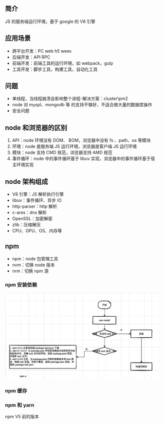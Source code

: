 ## 简介

JS 的服务端运行环境，基于 google 的 V8 引擎

## 应用场景

- 跨平台开发：PC web h5 weex
- 后端开发：API RPC
- 前端开发：前端工具的运行环境，如 webpack，gulp
- 工具开发：脚步工具，构建工具，自动化工具

## 问题

- 单线程，当线程崩溃会影响整个进程-解决方案：cluster\pm2
- node 对 myspl、mongodb 等 的支持不够好，不适合做大量的数据库操作
- 安全问题

## node 和浏览器的区别

1. API：node 环境没有 DOM、 BOM，浏览器中没有 fs 、path、os 等模块
2. 环境：node 是服务端 JS 运行环境，浏览器是客户端 JS 运行环境
3. 模块：node 支持 CMD 规范，浏览器支持 AMD 规范
4. 事件循环：node 中的事件循环基于 libuv 实现，浏览器中的事件循环基于宿主环境实现

## node 架构组成

- V8 引擎：JS 解析执行引擎
- libuv：事件循环、异步 IO
- http-parser：http 解析
- c-ares：dns 解析
- OpenSSL：加密解密
- zlib：压缩解压
- CPU、GPU、OS、内存等

## npm

- npm：node 包管理工具
- nvm：切换 node 版本
- nrm：切换 npm 源

### npm 安装依赖

![Alt text](image-11.png)

### npm 缓存

### npm 和 yarn

npm V5 前的版本
